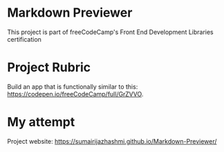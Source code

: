# Markdown Previewer
This project is part of freeCodeCamp's Front End Development Libraries certification

# Project Rubric
Build an app that is functionally similar to this: https://codepen.io/freeCodeCamp/full/GrZVVO.

# My attempt
Project website: https://sumairijazhashmi.github.io/Markdown-Previewer/
